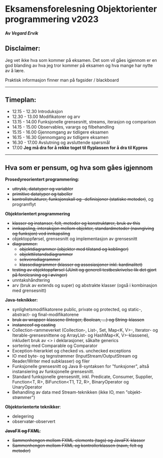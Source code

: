 # Eksamensforelesning Objektorienter programmering v2023

#### Av _Vegard Ervik_

## Disclaimer:
Jeg vet ikke hva som kommer på eksamen. Det som vil gåes igjennom er en god blanding av hva jeg tror kommer på eksamen og hva mange har nytte av å lære.

Praktisk informasjon finner man på fagsider / blackboard

---

## Timeplan:
- 12.15 - 12.30 Introduksjon
- 12.30 - 13.00 Modifikatorer og arv
- 13.15 - 14.00 Funksjonelle grensesnitt, streams, iterasjon og comparison
- 14.15 - 15.00 Observables, varargs og filbehandling
- 15.15 - 16.00 Gjennomgang av tidligere eksamen
- 16.15 - 16.30 Gjennomgang av tidligere eksamen
- 16.30 - 17.00 Avslutning og avsluttende spørsmål
- 17.00 **Jeg må dra for å rekke toget til flyplassen for å dra til Kypros**

---

## Hva som er pensum, og hva som gåes igjennom

**Prosedyreorientert programmering:**

- ~~uttrykk, datatyper og variabler~~
- ~~primitive datatyper og tabeller~~
- ~~kontrollstrukturer,  funksjonskall og -definisjoner (statiske metoder)~~, og programflyt

**Objektorientert programmering**

- ~~klasser og instanser, felt, metoder og konstruktører, bruk av this~~
- ~~innkapsling, interaksjon mellom objekter, standardmetoder (navngiving og funksjon) ved innkapsling~~
- objektoppførsel, grensesnitt og implementasjon av grensesnitt
- ~~diagrammer:~~
    - ~~objektdiagrammer (objekter med tilstand og koblinger)~~
    - ~~objekttilstandsdiagrammer~~
    - ~~sekvensdiagrammer~~
    - ~~klassediagrammer (klasser og assosiasjoner inkl. kardinalitet)~~
- ~~testing av objektoppførsel (JUnit og generell testbeskrivelse lik det gjort på forelesning og i øvinger)~~
- unntakshåndtering
- arv (bruk av extends og super) og abstrakte klasser (også i kombinasjon med grensesnitt)

**Java-teknikker:**

- synlighetsmodifikatorene public, private og protected, og static-, abstract- og final-modifikatorene
- ~~bruk av wrapper-klassene (Integer, Boolean, ...) og String-klassen~~
- ~~instanceof og casting~~
- Collection-rammeverket (Collection<T>-, List<T>-, Set<T>, Map<K, V>-, Iterator<T>- og Iterable<T>-grensesnittene og ArrayList<T>- og HashMap<K, V>-klassene), inkludert bruk av <> i deklarasjoner, såkalte generics
- sortering med Comparable<T> og Comparator<T>
- Exception-hierarkiet og checked vs. unchecked exceptions
- IO med byte- og tegnstrømmer (InputStream/OutputStream og Reader/Writer med subklasser) og filer
- Funksjonelle grensesnitt og Java 8-syntaksen for "funksjoner", altså instansiering av funksjonelle grensesnitt.
- Standard funksjonelle grensesnitt, inkl. Predicate<T>, Consumer<T>, Supplier<T>, Function<T, R>, BiFunction<T1, T2, R>, BinaryOperator<T> og UnaryOperator<T>
- Behandling av data med Stream-teknikken (ikke IO, men "objekt-strømmer")

**Objektorienterte teknikker**:

- delegering
- observatør-observert

~~**JavaFX og FXML**~~:

- ~~Sammenhengen mellom FXML-elements (tags) og JavaFX-klasser~~
- ~~Sammenhengen mellom FXML og kontrollerklassen (navn, felt og metoder)~~

